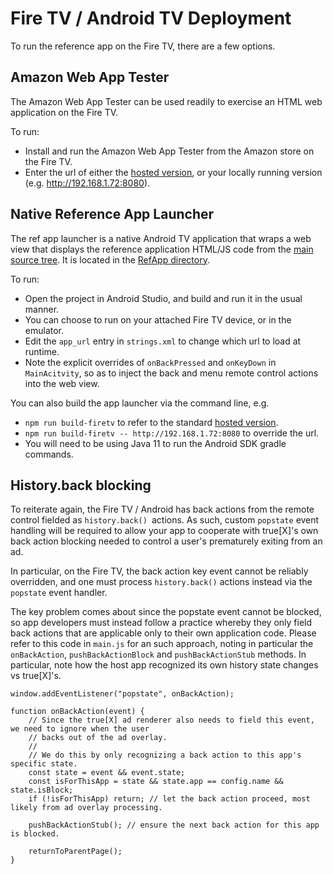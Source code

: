 # Fire TV / Android TV Deployment

To run the reference app on the Fire TV, there are a few options.

## Amazon Web App Tester

The Amazon Web App Tester can be used readily to exercise an HTML web application on the Fire TV.

To run:
* Install and run the Amazon Web App Tester from the Amazon store on the Fire TV.
* Enter the url of either the [hosted version](https://ctv.truex.com/web/ref-app/master/index.html), or your locally running version (e.g. http://192.168.1.72:8080).

## Native Reference App Launcher

The ref app launcher is a native Android TV application that wraps a web view that displays the reference application HTML/JS code from the [main source tree](../../src). It is located in the [RefApp directory](./RefApp).

To run: 
* Open the project in Android Studio, and build and run it in the usual manner.
* You can choose to run on your attached Fire TV device, or in the emulator.
* Edit the `app_url` entry in `strings.xml` to change which url to load at runtime.
* Note the explicit overrides of `onBackPressed` and `onKeyDown` in `MainAcitvity`, so as to inject the back and menu remote control actions into the web view.

You can also build the app launcher via the command line, e.g.
* `npm run build-firetv` to refer to the standard [hosted version](https://ctv.truex.com/web/ref-app/master/index.html).
* `npm run build-firetv -- http://192.168.1.72:8080` to override the url.
* You will need to be using Java 11 to run the Android SDK gradle commands.

## History.back blocking

To reiterate again, the Fire TV / Android has back actions from the remote control fielded as `history.back() `actions. As such, custom `popstate` event handling will be required to allow your app to cooperate with true[X]'s own back action blocking needed to control a user's prematurely exiting from an ad.

In particular, on the Fire TV, the back action key event cannot be reliably overridden, and one must process `history.back()` actions instead via the `popstate` event handler.

The key problem comes about since the popstate event cannot be blocked, so app developers must instead follow a practice whereby they only field back actions that are applicable only to their own application code. Please refer to this code in `main.js` for an such approach, noting in particular the `onBackAction`, `pushBackActionBlock` and `pushBackActionStub` methods. In particular, note how the host app recognized its own history state changes vs true[X]'s.
```
window.addEventListener("popstate", onBackAction);

function onBackAction(event) {
    // Since the true[X] ad renderer also needs to field this event, we need to ignore when the user
    // backs out of the ad overlay.
    //
    // We do this by only recognizing a back action to this app's specific state.
    const state = event && event.state;
    const isForThisApp = state && state.app == config.name && state.isBlock;
    if (!isForThisApp) return; // let the back action proceed, most likely from ad overlay processing.

    pushBackActionStub(); // ensure the next back action for this app is blocked.

    returnToParentPage();
}
```
